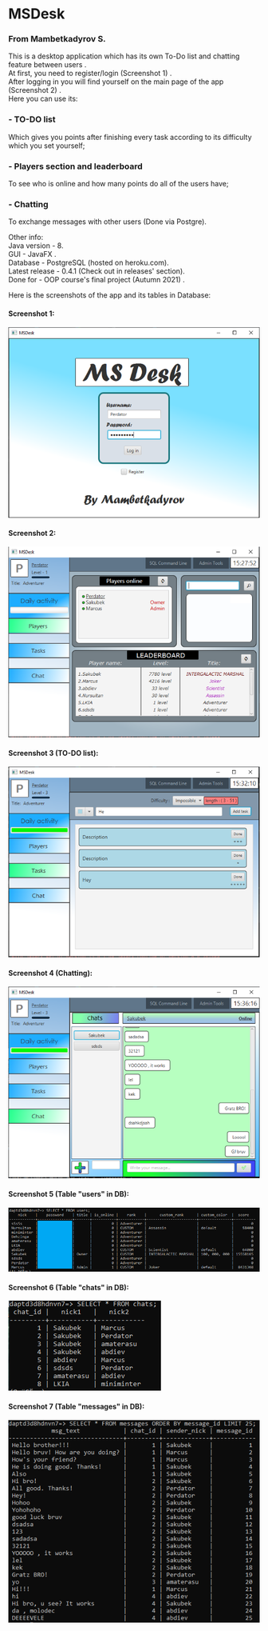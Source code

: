 # MSDesk
### From Mambetkadyrov S.

This is a desktop application which has its own To-Do list and chatting feature between users . <br>
At first, you need to register/login (Screenshot 1) .<br>
After logging in you will find yourself on the main page of the app (Screenshot 2) .<br> 
Here you can use its: <br> 
### - TO-DO list 
Which gives you points after finishing every task according to its difficulty which you set yourself; <br>
### - Players section and leaderboard  
To see who is online and how many points do all of the users have; <br>
### - Chatting 
To exchange messages with other users (Done via Postgre). <br>

Other info:<br>
Java version - 8.<br>
GUI - JavaFX .<bR>
Database - PostgreSQL (hosted on heroku.com). <br>
Latest release - 0.4.1 (Check out in releases' section). <br>
Done for - OOP course's final project (Autumn 2021) .

Here is the screenshots of the app and its tables in Database:<br>
#### Screenshot 1:<br>
![Screenshot 1](https://github.com/Sakubek1337/MsDesk/blob/main/screenshots/sc2.PNG)<br>
#### Screenshot 2:<br>
![Screenshot 2](https://github.com/Sakubek1337/MsDesk/blob/main/screenshots/sc7.png)<br>
#### Screenshot 3 (TO-DO list):<br>
![Screenshot 3](https://github.com/Sakubek1337/MsDesk/blob/main/screenshots/sc3.PNG)<br>
#### Screenshot 4 (Chatting):<br>
![Screenshot 4](https://github.com/Sakubek1337/MsDesk/blob/main/screenshots/sc4.PNG)<br>
#### Screenshot 5 (Table "users" in DB):<br>
![Screenshot 5](https://github.com/Sakubek1337/MsDesk/blob/main/screenshots/sc6.png)<br>
#### Screenshot 6 (Table "chats" in DB):<br>
![Screenshot 6](https://github.com/Sakubek1337/MsDesk/blob/main/screenshots/sc5.PNG)<br>
#### Screenshot 7 (Table "messages" in DB):<br>
![Screenshot 7](https://github.com/Sakubek1337/MsDesk/blob/main/screenshots/sc1.PNG)<br>
 
